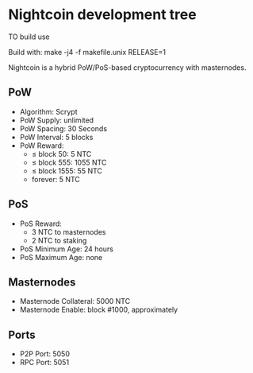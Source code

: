 # Nightcoin development tree

TO build use

Build with:  make -j4 -f makefile.unix RELEASE=1

Nightcoin is a hybrid PoW/PoS-based cryptocurrency with masternodes.

## PoW
* Algorithm: Scrypt
* PoW Supply: unlimited
* PoW Spacing: 30 Seconds
* PoW Interval: 5 blocks 
* PoW Reward:
    * &le; block 50: 5 NTC
    * &le; block 555: 1055 NTC
    * &le; block 1555: 55 NTC
    * forever:  5 NTC

## PoS
* PoS Reward:
    * 3 NTC to masternodes
    * 2 NTC to staking
* PoS Minimum Age: 24 hours
* PoS Maximum Age: none

## Masternodes
* Masternode Collateral: 5000 NTC
* Masternode Enable:  block #1000, approximately

## Ports
* P2P Port: 5050
* RPC Port: 5051

